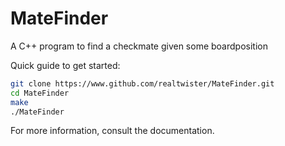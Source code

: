 # MateFinder
A C++ program to find a checkmate given some boardposition

Quick guide to get started:
```bash
git clone https://www.github.com/realtwister/MateFinder.git
cd MateFinder
make
./MateFinder
```
For more information, consult the documentation.
